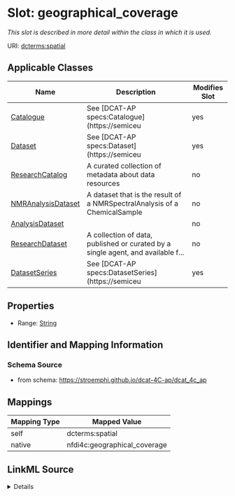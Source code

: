 

# Slot: geographical_coverage


_This slot is described in more detail within the class in which it is used._





URI: [dcterms:spatial](http://purl.org/dc/terms/spatial)



<!-- no inheritance hierarchy -->





## Applicable Classes

| Name | Description | Modifies Slot |
| --- | --- | --- |
| [Catalogue](Catalogue.md) | See [DCAT-AP specs:Catalogue](https://semiceu |  yes  |
| [Dataset](Dataset.md) | See [DCAT-AP specs:Dataset](https://semiceu |  yes  |
| [ResearchCatalog](ResearchCatalog.md) | A curated collection of metadata about data resources |  no  |
| [NMRAnalysisDataset](NMRAnalysisDataset.md) | A dataset that is the result of a NMRSpectralAnalysis of a ChemicalSample |  no  |
| [AnalysisDataset](AnalysisDataset.md) |  |  no  |
| [ResearchDataset](ResearchDataset.md) | A collection of data, published or curated by a single agent, and available f... |  no  |
| [DatasetSeries](DatasetSeries.md) | See [DCAT-AP specs:DatasetSeries](https://semiceu |  yes  |







## Properties

* Range: [String](String.md)





## Identifier and Mapping Information







### Schema Source


* from schema: https://stroemphi.github.io/dcat-4C-ap/dcat_4c_ap




## Mappings

| Mapping Type | Mapped Value |
| ---  | ---  |
| self | dcterms:spatial |
| native | nfdi4c:geographical_coverage |




## LinkML Source

<details>
```yaml
name: geographical_coverage
description: This slot is described in more detail within the class in which it is
  used.
from_schema: https://stroemphi.github.io/dcat-4C-ap/dcat_4c_ap
rank: 1000
slot_uri: dcterms:spatial
alias: geographical_coverage
domain_of:
- Catalogue
- Dataset
- DatasetSeries
range: string

```
</details>
